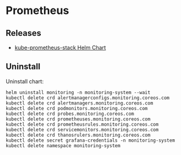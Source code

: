# Prometheus

## Releases

- [kube-prometheus-stack Helm Chart](https://github.com/prometheus-community/helm-charts/releases)

## Uninstall

Uninstall chart:

```shell
helm uninstall monitoring -n monitoring-system --wait
kubectl delete crd alertmanagerconfigs.monitoring.coreos.com
kubectl delete crd alertmanagers.monitoring.coreos.com
kubectl delete crd podmonitors.monitoring.coreos.com
kubectl delete crd probes.monitoring.coreos.com
kubectl delete crd prometheuses.monitoring.coreos.com
kubectl delete crd prometheusrules.monitoring.coreos.com
kubectl delete crd servicemonitors.monitoring.coreos.com
kubectl delete crd thanosrulers.monitoring.coreos.com
kubectl delete secret grafana-credentials -n monitoring-system
kubectl delete namespace monitoring-system
```
